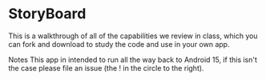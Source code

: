 # StoryBoard
This is a walkthrough of all of the capabilities we review in class, which you can fork and download to study the code and use in your own app.



Notes This app in intended to run all the way back to Android 15, if this isn't the case please file an issue (the ! in the circle to the right).


